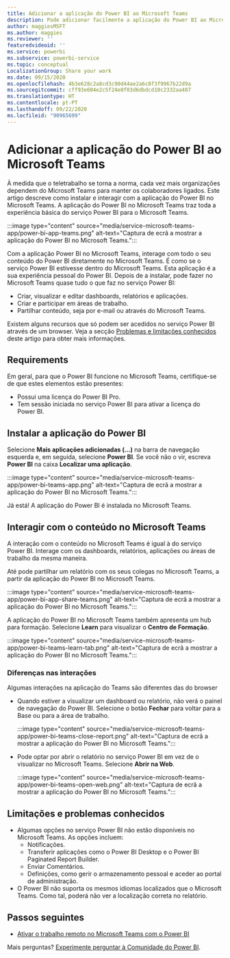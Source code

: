 ```yaml
---
title: Adicionar a aplicação do Power BI ao Microsoft Teams
description: Pode adicionar facilmente a aplicação do Power BI ao Microsoft Teams. A aplicação do Power BI traz toda a experiência básica de serviço Power BI para o Microsoft Teams.
author: maggiesMSFT
ms.author: maggies
ms.reviewer: ''
featuredvideoid: ''
ms.service: powerbi
ms.subservice: powerbi-service
ms.topic: conceptual
LocalizationGroup: Share your work
ms.date: 09/15/2020
ms.openlocfilehash: 4b3e628c2a8cd3c90d44ae2a6c8f3f9967b22d9a
ms.sourcegitcommit: cff93e604e2c5f24e0f03d6dbdcd10c2332aa487
ms.translationtype: HT
ms.contentlocale: pt-PT
ms.lasthandoff: 09/22/2020
ms.locfileid: "90965699"
---
```

# <a name="add-the-power-bi-app-to-microsoft-teams"></a>Adicionar a aplicação do Power BI ao Microsoft Teams

À medida que o teletrabalho se torna a norma, cada vez mais organizações dependem do Microsoft Teams para manter os colaboradores ligados. Este artigo descreve como instalar e interagir com a aplicação do Power BI no Microsoft Teams. A aplicação do Power BI no Microsoft Teams traz toda a experiência básica do serviço Power BI para o Microsoft Teams.

:::image type="content" source="media/service-microsoft-teams-app/power-bi-app-teams.png" alt-text="Captura de ecrã a mostrar a aplicação do Power BI no Microsoft Teams.":::

Com a aplicação Power BI no Microsoft Teams, interage com todo o seu conteúdo do Power BI diretamente no Microsoft Teams. É como se o serviço Power BI estivesse dentro do Microsoft Teams. Esta aplicação é a sua experiência pessoal do Power BI. Depois de a instalar, pode fazer no Microsoft Teams quase tudo o que faz no serviço Power BI:

- Criar, visualizar e editar dashboards, relatórios e aplicações.
- Criar e participar em áreas de trabalho.
- Partilhar conteúdo, seja por e-mail ou através do Microsoft Teams.

Existem alguns recursos que só podem ser acedidos no serviço Power BI através de um browser. Veja a secção [Problemas e limitações conhecidos](#known-issues-and-limitations) deste artigo para obter mais informações.

## <a name="requirements"></a>Requirements

Em geral, para que o Power BI funcione no Microsoft Teams, certifique-se de que estes elementos estão presentes:

- Possui uma licença do Power BI Pro.
- Tem sessão iniciada no serviço Power BI para ativar a licença do Power BI.

## <a name="install-the-power-bi-app"></a>Instalar a aplicação do Power BI

Selecione **Mais aplicações adicionadas (...)** na barra de navegação esquerda e, em seguida, selecione **Power BI**. Se você não o vir, escreva **Power BI** na caixa **Localizar uma aplicação**.

:::image type="content" source="media/service-microsoft-teams-app/power-bi-teams-app.png" alt-text="Captura de ecrã a mostrar a aplicação do Power BI no Microsoft Teams.":::

Já está! A aplicação do Power BI é instalada no Microsoft Teams.

## <a name="interact-with-your-content-in-microsoft-teams"></a>Interagir com o conteúdo no Microsoft Teams

A interação com o conteúdo no Microsoft Teams é igual à do serviço Power BI. Interage com os dashboards, relatórios, aplicações ou áreas de trabalho da mesma maneira. 

Até pode partilhar um relatório com os seus colegas no Microsoft Teams, a partir da aplicação do Power BI no Microsoft Teams.

:::image type="content" source="media/service-microsoft-teams-app/power-bi-app-share-teams.png" alt-text="Captura de ecrã a mostrar a aplicação do Power BI no Microsoft Teams.":::

A aplicação do Power BI no Microsoft Teams também apresenta um hub para formação. Selecione **Learn** para visualizar o **Centro de Formação**.

:::image type="content" source="media/service-microsoft-teams-app/power-bi-teams-learn-tab.png" alt-text="Captura de ecrã a mostrar a aplicação do Power BI no Microsoft Teams.":::

### <a name="differences-in-interactions"></a>Diferenças nas interações

Algumas interações na aplicação do Teams são diferentes das do browser

- Quando estiver a visualizar um dashboard ou relatório, não verá o painel de navegação do Power BI. Selecione o botão **Fechar** para voltar para a Base ou para a área de trabalho.

    :::image type="content" source="media/service-microsoft-teams-app/power-bi-teams-close-report.png" alt-text="Captura de ecrã a mostrar a aplicação do Power BI no Microsoft Teams.":::

- Pode optar por abrir o relatório no serviço Power BI em vez de o visualizar no Microsoft Teams. Selecione **Abrir na Web**.

    :::image type="content" source="media/service-microsoft-teams-app/power-bi-teams-open-web.png" alt-text="Captura de ecrã a mostrar a aplicação do Power BI no Microsoft Teams.":::

## <a name="known-issues-and-limitations"></a>Limitações e problemas conhecidos

- Algumas opções no serviço Power BI não estão disponíveis no Microsoft Teams. As opções incluem:
    - Notificações.
    - Transferir aplicações como o Power BI Desktop e o Power BI Paginated Report Builder.
    - Enviar Comentários.
    - Definições, como gerir o armazenamento pessoal e aceder ao portal de administração.
- O Power BI não suporta os mesmos idiomas localizados que o Microsoft Teams. Como tal, poderá não ver a localização correta no relatório.

## <a name="next-steps"></a>Passos seguintes

- [Ativar o trabalho remoto no Microsoft Teams com o Power BI](service-collaborate-microsoft-teams.md)

Mais perguntas? [Experimente perguntar à Comunidade do Power BI](https://community.powerbi.com/).
